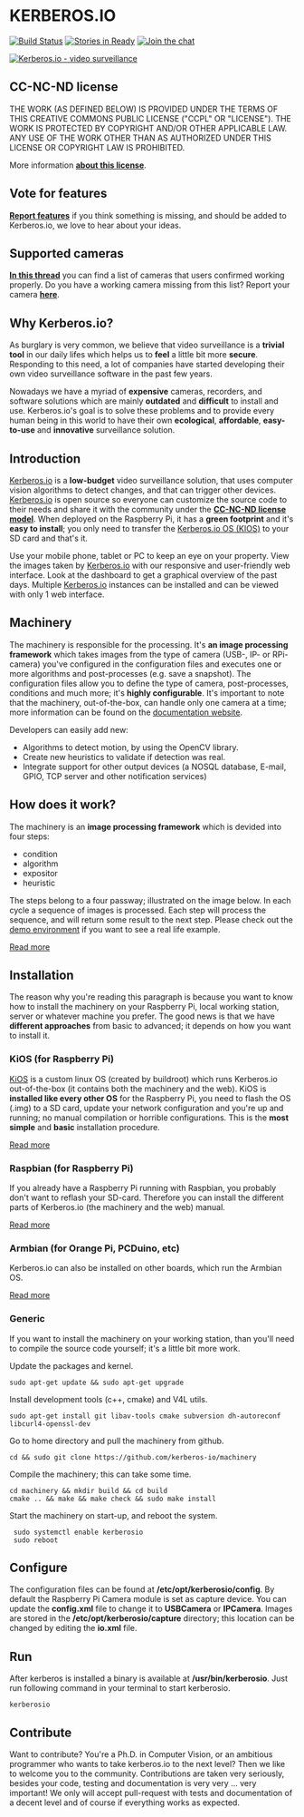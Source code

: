 # KERBEROS.**IO**

[![Build Status](https://travis-ci.org/kerberos-io/machinery.svg)](https://travis-ci.org/kerberos-io/machinery) [![Stories in Ready](https://badge.waffle.io/kerberos-io/machinery.svg?label=ready&title=Ready)](https://waffle.io/kerberos-io/machin ) [![Join the chat](https://img.shields.io/gitter/room/TechnologyAdvice/Stardust.svg?style=flat)](https://gitter.im/kerberos-io/hades?utm_source=badge&utm_medium=badge&utm_campaign=pr-badge&utm_content=badge)

[![Kerberos.io - video surveillance](https://kerberos.io/images/kerberos.png)](https://kerberos.io)

## CC-NC-ND license

THE WORK (AS DEFINED BELOW) IS PROVIDED UNDER THE TERMS OF THIS CREATIVE COMMONS PUBLIC LICENSE ("CCPL" OR "LICENSE"). THE WORK IS PROTECTED BY COPYRIGHT AND/OR OTHER APPLICABLE LAW. ANY USE OF THE WORK OTHER THAN AS AUTHORIZED UNDER THIS LICENSE OR COPYRIGHT LAW IS PROHIBITED.

More information [**about this license**](https://doc.kerberos.io/2.0/license).

## Vote for features

[**Report features**](https://feathub.com/kerberos-io/machinery) if you think something is missing, and should be added to Kerberos.io, we love to hear about your ideas.

## Supported cameras

[**In this thread**](https://github.com/kerberos-io/machinery/issues/136) you can find a list of cameras that users confirmed working properly. Do you have a working camera missing from this list? Report your camera [**here**](https://github.com/kerberos-io/machinery/issues/136).

## Why Kerberos.io?

As burglary is very common, we believe that video surveillance is a **trivial tool** in our daily lifes which helps us to **feel** a little bit more **secure**. Responding to this need, a lot of companies have started developing their own video surveillance software in the past few years.

Nowadays we have a myriad of **expensive** cameras, recorders, and software solutions which are mainly **outdated** and **difficult** to install and use. Kerberos.io's goal is to solve these problems and to provide every human being in this world to have their own **ecological**, **affordable**, **easy-to-use** and **innovative** surveillance solution.

## Introduction

[Kerberos.io](https://kerberos.io) is a **low-budget** video surveillance solution, that uses computer vision algorithms to detect changes, and that can trigger other devices. [Kerberos.io](https://kerberos.io) is open source so everyone can customize the source code to their needs and share it with the community under the [**CC-NC-ND license model**](https://doc.kerberos.io/license). When deployed on the Raspberry Pi, it has a **green footprint** and it's **easy to install**; you only need to transfer the [Kerberos.io OS (KIOS)](https://doc.kerberos.io/2.0/installation/KiOS) to your SD card and that's it.

Use your mobile phone, tablet or PC to keep an eye on your property. View the images taken by [Kerberos.io](https://kerberos.io) with our responsive and user-friendly web interface. Look at the dashboard to get a graphical overview of the past days. Multiple [Kerberos.io](https://kerberos.io) instances can be installed and can be viewed with only 1 web interface.

## Machinery

The machinery is responsible for the processing. It's **an image processing framework** which takes images from the type of camera (USB-, IP- or RPi-camera) you've configured in the configuration files and executes one or more algorithms and post-processes (e.g. save a snapshot). The configuration files allow you to define the type of camera, post-processes, conditions and much more; it's **highly configurable**. It's important to note that the machinery, out-of-the-box, can handle only one camera at a time; more information can be found on the [documentation website](https://doc.kerberos.io).

Developers can easily add new:

- Algorithms to detect motion, by using the OpenCV library.
- Create new heuristics to validate if detection was real.
- Integrate support for other output devices (a NOSQL database, E-mail, GPIO, TCP server and other notification services)

## How does it work?

The machinery is an **image processing framework** which is devided into four steps:

* condition
* algorithm
* expositor
* heuristic

The steps belong to a four passway; illustrated on the image below. In each cycle a sequence of images is processed. Each step will process the sequence, and will return some result to the next step. Please check out the [demo environment](https//doc.kerberos.io) if you want to see a real life example.

[Read more](https://doc.kerberos.io/2.0/machinery/introduction)

## Installation

The reason why you're reading this paragraph is because you want to know how to install the machinery on your Raspberry Pi, local working station, server or whatever machine you prefer. The good news is that we have **different approaches** from basic to advanced; it depends on how you want to install it.

### KiOS (for Raspberry Pi)

[KiOS](https://github.com/kerberos-io/kios) is a custom linux OS (created by buildroot) which runs Kerberos.io out-of-the-box (it contains both the machinery and the web). KiOS is **installed like every other OS** for the Raspberry Pi, you need to flash the OS (.img) to a SD card, update your network configuration and you're up and running; no manual compilation or horrible configurations. This is the **most simple** and **basic** installation procedure.

[Read more](https://doc.kerberos.io/2.0/installation/KiOS)

### Raspbian (for Raspberry Pi)

If you already have a Raspberry Pi running with Raspbian, you probably don't want to reflash your SD-card. Therefore you can install the different parts of Kerberos.io (the machinery and the web) manual.

[Read more](https://doc.kerberos.io/2.0/installation/Raspbian)

### Armbian (for Orange Pi, PCDuino, etc)

Kerberos.io can also be installed on other boards, which run the Armbian OS. 

[Read more](https://doc.kerberos.io/2.0/installation/Armbian)

### Generic

If you want to install the machinery on your working station, than you'll need to compile the source code yourself; it's a little bit more work.

Update the packages and kernel.

    sudo apt-get update && sudo apt-get upgrade

Install development tools (c++, cmake) and V4L utils.

    sudo apt-get install git libav-tools cmake subversion dh-autoreconf libcurl4-openssl-dev

Go to home directory and pull the machinery from github.

    cd && sudo git clone https://github.com/kerberos-io/machinery

Compile the machinery; this can take some time.

    cd machinery && mkdir build && cd build
    cmake .. && make && make check && sudo make install

Start the machinery on start-up, and reboot the system.

     sudo systemctl enable kerberosio
     sudo reboot

## Configure

The configuration files can be found at **/etc/opt/kerberosio/config**. By default the Raspberry Pi Camera module is set as capture device. You can update the **config.xml** file to change it to **USBCamera** or **IPCamera**. Images are stored in the **/etc/opt/kerberosio/capture** directory; this location can be changed by editing the **io.xml** file.

## Run

After kerberos is installed a binary is available at **/usr/bin/kerberosio**. Just run following command in your terminal to start kerberosio.

    kerberosio

## Contribute

Want to contribute? You're a Ph.D. in Computer Vision, or an ambitious programmer who wants to take kerberos.io to the next level? Then we like to welcome you to the community. Contributions are taken very seriously, besides your code, testing and documentation is very very ... very important! We only will accept pull-request with tests and documentation of a decent level and of course if everything works as expected. 
